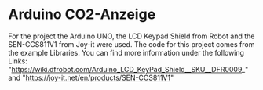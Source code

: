 # Arduino CO2-Anzeige

For the project the Arduino UNO, the LCD Keypad Shield from Robot and the SEN-CCS811V1 from Joy-it were used.
The code for this project comes from the example Libraries. 
You can find more information under the following Links: "https://wiki.dfrobot.com/Arduino_LCD_KeyPad_Shield__SKU__DFR0009_" and "https://joy-it.net/en/products/SEN-CCS811V1"
